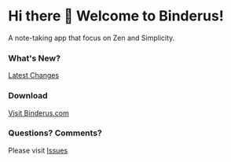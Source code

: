 # Hi there 👋 Welcome to Binderus!

A note-taking app that focus on Zen and Simplicity.

### What's New?

[Latest Changes](docs/whats-new.md)

### Download

[Visit Binderus.com](https://www.binderus.com)

### Questions? Comments?

Please visit [Issues](https://github.com/binderus/binderus/issues)
